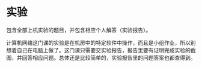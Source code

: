 # 实验

包含全部上机实验的题目，并包含相应个人解答（实验报告）。

计算机网络这门课的实验是在机房中的特定软件中操作，而且是小组作业，所以别想着自己在电脑上做了。这门课只需要交实验报告，报告里要有证明完成实验的截图，并回答相应问题。总体还是比较简单的，实验报告里的问题答案也都查得到。
